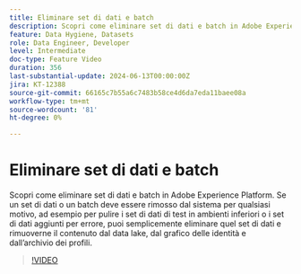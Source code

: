 ```yaml
---
title: Eliminare set di dati e batch
description: Scopri come eliminare set di dati e batch in Adobe Experience Platform (AEP).
feature: Data Hygiene, Datasets
role: Data Engineer, Developer
level: Intermediate
doc-type: Feature Video
duration: 356
last-substantial-update: 2024-06-13T00:00:00Z
jira: KT-12388
source-git-commit: 66165c7b55a6c7483b58ce4d6da7eda11baee08a
workflow-type: tm+mt
source-wordcount: '81'
ht-degree: 0%

---
```



# Eliminare set di dati e batch

Scopri come eliminare set di dati e batch in Adobe Experience Platform. Se un set di dati o un batch deve essere rimosso dal sistema per qualsiasi motivo, ad esempio per pulire i set di dati di test in ambienti inferiori o i set di dati aggiunti per errore, puoi semplicemente eliminare quel set di dati e rimuoverne il contenuto dal data lake, dal grafico delle identità e dall’archivio dei profili.

>[!VIDEO](https://video.tv.adobe.com/v/3429790/?learn=on)
